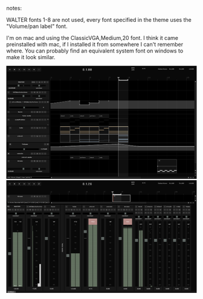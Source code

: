 


notes:

WALTER fonts 1-8 are not used, every font specified in the theme uses the "Volume/pan label" font.

I'm on mac and using the ClassicVGA,Medium,20 font. I think it came preinstalled with mac, if I installed it from somewhere I can't remember where. You can probably find an equivalent system font on windows to make it look similar.

![tcp](tcp.png)
![mcp](mcp.png)
